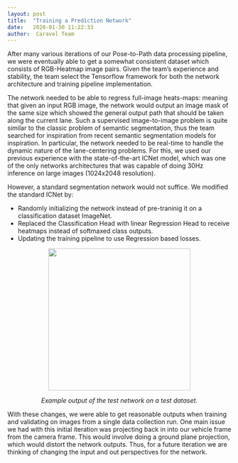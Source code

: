 ```yaml
---
layout: post
title:  "Training a Prediction Network"
date:   2020-01-30 11:22:33
author:  Caravel Team
---
```


After many various iterations of our  Pose-to-Path data processing pipeline, we were eventually able to get a somewhat consistent dataset which consists of RGB-Heatmap image pairs. Given the team’s experience and stability, the team select the Tensorflow framework for both the network architecture and training pipeline implementation. 

The network needed to be able to regress full-image heats-maps: meaning that given an input RGB image, the network would output an image mask of the same size which showed the general output path that should be taken along the current lane. Such a supervised image-to-image problem is quite similar to the classic problem of semantic segmentation, thus the team searched for inspiration from recent semantic segmentation models for inspiration. In particular, the network needed to be real-time to handle the dynamic nature of the lane-centering problems. For this, we used our previous experience with the state-of-the-art ICNet model, which was one of the only networks architectures that was capable of doing 30Hz inference on large images (1024x2048 resolution).

However, a standard segmentation network would not suffice. We modified the standard ICNet by:

* Randomly initializing the network instead of pre-traninig it on a classification dataset ImageNet. 
* Replaced the Classification Head with linear Regression Head to receive heatmaps instead of softmaxed class outputs.
* Updating the training pipeline to use Regression based losses.

<p align = 'center'>
<img src = '/assets/img/test-network-output.gif' width = '320px'>
</p>

<p align = 'center'><i>
Example output of the test network on a test dataset.
</i></p>

With these changes, we were able to get reasonable outputs when training and validating on images from a single data collection run. One main issue we had with this initial iteration was projecting back in into our vehicle frame from the camera frame. This would involve doing a ground plane projection, which would distort the network outputs. Thus, for a future iteration we are thinking of changing the input and out perspectives for the network.

